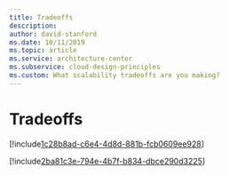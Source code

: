 ```yaml
---
title: Tradeoffs
description: 
author: david-stanford
ms.date: 10/11/2019
ms.topic: article
ms.service: architecture-center
ms.subservice: cloud-design-principles
ms.custom: What scalability tradeoffs are you making? 
---
```


# Tradeoffs

<!-- Balance performance and cost appropriately -->
[!include[1c28b8ad-c6e4-4d8d-881b-fcb0609ee928](../../../includes/aar_guidance/1c28b8ad-c6e4-4d8d-881b-fcb0609ee928.md)]

<!-- Choosing the correct data store based on Capacity, Availability, and Performance requirements (CAP) -->
[!include[2ba81c3e-794e-4b7f-b834-dbce290d3225](../../../includes/aar_guidance/2ba81c3e-794e-4b7f-b834-dbce290d3225.md)]

